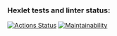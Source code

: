 ### Hexlet tests and linter status:
[![Actions Status](https://github.com/Dzigr/python-project-83/workflows/hexlet-check/badge.svg)](https://github.com/Dzigr/python-project-83/actions)
[![Maintainability](https://api.codeclimate.com/v1/badges/3848d214bf1f21ace841/maintainability)](https://codeclimate.com/github/Dzigr/python-project-83/maintainability)